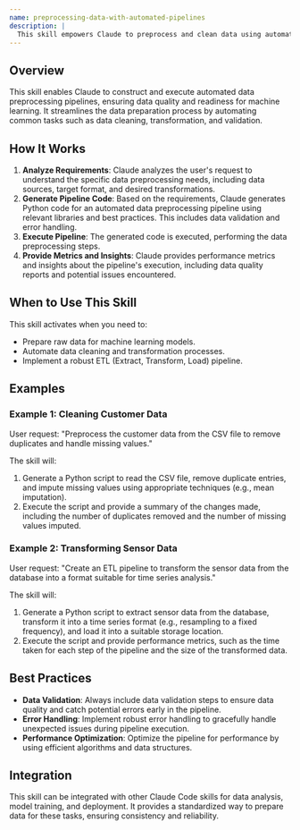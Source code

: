 ```yaml
---
name: preprocessing-data-with-automated-pipelines
description: |
  This skill empowers Claude to preprocess and clean data using automated pipelines. It is designed to streamline data preparation for machine learning tasks, implementing best practices for data validation, transformation, and error handling.  Claude should use this skill when the user requests data preprocessing, data cleaning, ETL tasks, or mentions the need for automated pipelines for data preparation. Trigger terms include "preprocess data", "clean data", "ETL pipeline", "data transformation", and "data validation". The skill ensures data quality and prepares it for effective analysis and model training.
---
```


## Overview

This skill enables Claude to construct and execute automated data preprocessing pipelines, ensuring data quality and readiness for machine learning. It streamlines the data preparation process by automating common tasks such as data cleaning, transformation, and validation.

## How It Works

1. **Analyze Requirements**: Claude analyzes the user's request to understand the specific data preprocessing needs, including data sources, target format, and desired transformations.
2. **Generate Pipeline Code**: Based on the requirements, Claude generates Python code for an automated data preprocessing pipeline using relevant libraries and best practices. This includes data validation and error handling.
3. **Execute Pipeline**: The generated code is executed, performing the data preprocessing steps.
4. **Provide Metrics and Insights**: Claude provides performance metrics and insights about the pipeline's execution, including data quality reports and potential issues encountered.

## When to Use This Skill

This skill activates when you need to:
- Prepare raw data for machine learning models.
- Automate data cleaning and transformation processes.
- Implement a robust ETL (Extract, Transform, Load) pipeline.

## Examples

### Example 1: Cleaning Customer Data

User request: "Preprocess the customer data from the CSV file to remove duplicates and handle missing values."

The skill will:
1. Generate a Python script to read the CSV file, remove duplicate entries, and impute missing values using appropriate techniques (e.g., mean imputation).
2. Execute the script and provide a summary of the changes made, including the number of duplicates removed and the number of missing values imputed.

### Example 2: Transforming Sensor Data

User request: "Create an ETL pipeline to transform the sensor data from the database into a format suitable for time series analysis."

The skill will:
1. Generate a Python script to extract sensor data from the database, transform it into a time series format (e.g., resampling to a fixed frequency), and load it into a suitable storage location.
2. Execute the script and provide performance metrics, such as the time taken for each step of the pipeline and the size of the transformed data.

## Best Practices

- **Data Validation**: Always include data validation steps to ensure data quality and catch potential errors early in the pipeline.
- **Error Handling**: Implement robust error handling to gracefully handle unexpected issues during pipeline execution.
- **Performance Optimization**: Optimize the pipeline for performance by using efficient algorithms and data structures.

## Integration

This skill can be integrated with other Claude Code skills for data analysis, model training, and deployment. It provides a standardized way to prepare data for these tasks, ensuring consistency and reliability.